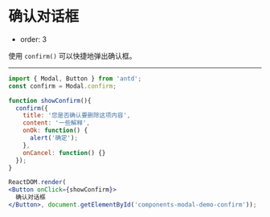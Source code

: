 # 确认对话框

- order: 3

使用 `confirm()` 可以快捷地弹出确认框。

---

````jsx
import { Modal, Button } from 'antd';
const confirm = Modal.confirm;

function showConfirm(){
  confirm({
    title: '您是否确认要删除这项内容',
    content: '一些解释',
    onOk: function() {
      alert('确定');
    },
    onCancel: function() {}
  });
}

ReactDOM.render(
<Button onClick={showConfirm}>
  确认对话框
</Button>, document.getElementById('components-modal-demo-confirm'));
````
